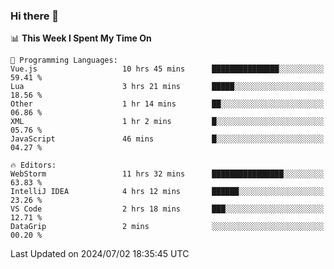 ### Hi there 👋

<!--
**asdf12303116/asdf12303116** is a ✨ _special_ ✨ repository because its `README.md` (this file) appears on your GitHub profile.

Here are some ideas to get you started:

- 🔭 I’m currently working on ...
- 🌱 I’m currently learning ...
- 👯 I’m looking to collaborate on ...
- 🤔 I’m looking for help with ...
- 💬 Ask me about ...
- 📫 How to reach me: ...
- 😄 Pronouns: ...
- ⚡ Fun fact: ...
-->

<!--START_SECTION:waka-->
📊 **This Week I Spent My Time On** 

```text
💬 Programming Languages: 
Vue.js                   10 hrs 45 mins      ███████████████░░░░░░░░░░   59.41 % 
Lua                      3 hrs 21 mins       █████░░░░░░░░░░░░░░░░░░░░   18.56 % 
Other                    1 hr 14 mins        ██░░░░░░░░░░░░░░░░░░░░░░░   06.86 % 
XML                      1 hr 2 mins         █░░░░░░░░░░░░░░░░░░░░░░░░   05.76 % 
JavaScript               46 mins             █░░░░░░░░░░░░░░░░░░░░░░░░   04.27 % 

🔥 Editors: 
WebStorm                 11 hrs 32 mins      ████████████████░░░░░░░░░   63.83 % 
IntelliJ IDEA            4 hrs 12 mins       ██████░░░░░░░░░░░░░░░░░░░   23.26 % 
VS Code                  2 hrs 18 mins       ███░░░░░░░░░░░░░░░░░░░░░░   12.71 % 
DataGrip                 2 mins              ░░░░░░░░░░░░░░░░░░░░░░░░░   00.20 % 
```


 Last Updated on 2024/07/02 18:35:45 UTC
<!--END_SECTION:waka-->
